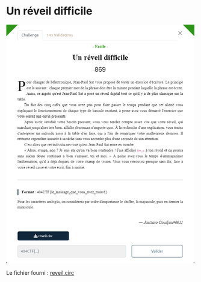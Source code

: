 # Un réveil difficile

<img alt="énoncé du challenge" src="enonce.png" width=500>

Le fichier fourni : [reveil.circ](reveil.circ)
